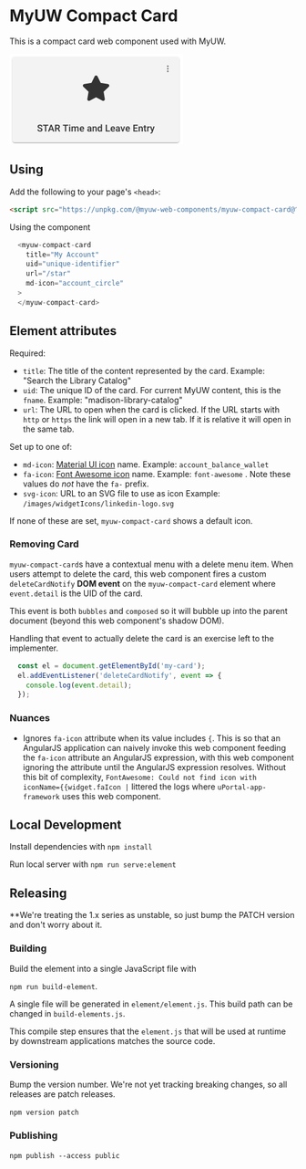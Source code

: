 # MyUW Compact Card

This is a compact card web component used with MyUW.

![Screenshot showing an example of a compact card](compact-card.png "Compact Card")

## Using

Add the following to your page's `<head>`:
```html
<script src="https://unpkg.com/@myuw-web-components/myuw-compact-card@^1"></script>
```

Using the component 
```javascript
  <myuw-compact-card
    title="My Account"
    uid="unique-identifier"
    url="/star"
    md-icon="account_circle"
  >
  </myuw-compact-card>
```

## Element attributes

Required:

+ `title`: The title of the content represented by the card.
  Example: "Search the Library Catalog"
+ `uid`: The unique ID of the card.
  For current MyUW content, this is the `fname`.
  Example: "madison-library-catalog"
+ `url`: The URL to open when the card is clicked. If the URL starts with `http`
  or `https` the link will open in a new tab. If it is relative it will open in
  the same tab.

Set up to one of:

+ `md-icon`: [Material UI icon][] name.
  Example: `account_balance_wallet`
+ `fa-icon`: [Font Awesome icon][] name.
  Example: `font-awesome` . Note these values do *not* have the `fa-` prefix.
+ `svg-icon`: URL to an SVG file to use as icon
  Example: `/images/widgetIcons/linkedin-logo.svg`

If none of these are set, `myuw-compact-card` shows a default icon.

### Removing Card

`myuw-compact-card`s have a contextual menu with a delete menu item. When users
attempt to delete the card, this web component fires a custom `deleteCardNotify`
**DOM event** on the `myuw-compact-card` element where `event.detail` is the UID
of the card.

This event is both `bubbles` and `composed` so it will bubble up into the parent
document (beyond this web component's shadow DOM).

Handling that event to actually delete the card is an exercise left to the
implementer.

```javascript
  const el = document.getElementById('my-card');
  el.addEventListener('deleteCardNotify', event => {
    console.log(event.detail);
  });
```

### Nuances

+ Ignores `fa-icon` attribute when its value includes `{`.
  This is so that an AngularJS application can naively invoke this web component
  feeding the `fa-icon` attribute an AngularJS expression, with this web
  component ignoring the attribute until the AngularJS expression resolves.
  Without this bit of complexity, 
  `FontAwesome: Could not find icon with iconName={{widget.faIcon |`
  littered the logs where `uPortal-app-framework` uses this web component.

## Local Development

Install dependencies with `npm install`

Run local server with `npm run serve:element`

## Releasing

**We're treating the 1.x series as unstable, so just bump the PATCH version and
don't worry about it.

### Building

Build the element into a single JavaScript file with

`npm run build-element`. 

A single file will be generated in `element/element.js`. This build path can be
changed in `build-elements.js`.

This compile step ensures that the `element.js` that will be used at runtime
by downstream applications matches the source code.

### Versioning

Bump the version number. We're not yet tracking breaking changes, so all
releases are patch releases.

`npm version patch`

### Publishing

`npm publish --access public`

[Material UI icon]: https://material.io/resources/icons/?style=baseline
[Font Awesome icon]: https://fontawesome.com/icons?d=gallery&m=free
